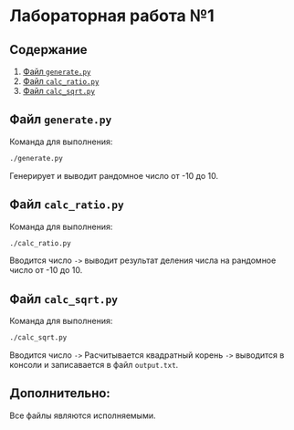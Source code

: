# Лабораторная работа №1


## Содержание

1. [Файл `generate.py`](#generate.py)
2. [Файл `calc_ratio.py`](#calc_ratio.py)
3. [Файл `calc_sqrt.py`](#calc_sqrt.py)

## Файл `generate.py`

Команда для выполнения:
```bash
./generate.py
```
Генерирует и выводит рандомное число от -10 до 10.

## Файл `calc_ratio.py`

Команда для выполнения:
```bash
./calc_ratio.py
```
Вводится число  `->`  выводит результат деления числа на рандомное число от -10 до 10.

## Файл `calc_sqrt.py`

Команда для выполнения:
```bash
./calc_sqrt.py
```
Вводится число  `->` Расчитывается квадратный корень `->` выводится в консоли и записавается в файл `output.txt`.

## Дополнительно:

Все файлы являются исполняемыми.